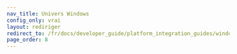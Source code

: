 ```yaml
---
nav_title: Univers Windows
config_only: vrai
layout: rediriger
redirect_to: /fr/docs/developer_guide/platform_integration_guides/windows_universal/initial_sdk_setup/
page_order: 8
---
```


